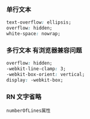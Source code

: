 ### 单行文本

```css
text-overflow: ellipsis;
overflow: hidden;
white-space: nowrap;
```

### 多行文本 有浏览器兼容问题

```css
overflow: hidden;
-webkit-line-clamp: 3; 
-webkit-box-orient: vertical;
display: -webkit-box;
```

### RN 文字省略

```
numberOfLines属性
```

